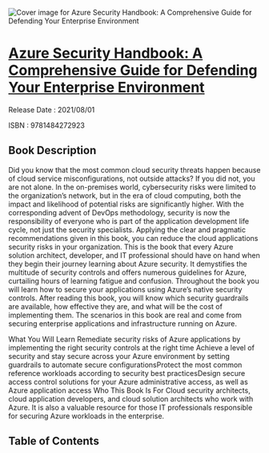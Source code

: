 ![Cover image for Azure Security Handbook: A Comprehensive Guide for Defending Your Enterprise Environment](https://imgdetail.ebookreading.net/cover/cover/202109/EB9781484272923.jpg)

[Azure Security Handbook: A Comprehensive Guide for Defending Your Enterprise Environment](https://ebookreading.net/view/book/Azure+Security+Handbook%3A+A+Comprehensive+Guide+for+Defending+Your+Enterprise+Environment-EB9781484272923_1.html "Azure Security Handbook: A Comprehensive Guide for Defending Your Enterprise Environment")
====================================================================================================================

Release Date : 2021/08/01

ISBN : 9781484272923

Book Description
-----------------

Did you know that the most common cloud security threats happen because of cloud service misconfigurations, not outside attacks? If you did not, you are not alone. In the on-premises world, cybersecurity risks were limited to the organization’s network, but in the era of cloud computing, both the impact and likelihood of potential risks are significantly higher. With the corresponding advent of DevOps methodology, security is now the responsibility of everyone who is part of the application development life cycle, not just the security specialists. Applying the clear and pragmatic recommendations given in this book, you can reduce the cloud applications security risks in your organization.
This is the book that every Azure solution architect, developer, and IT professional should have on hand when they begin their journey learning about Azure security. It demystifies the multitude of security controls and offers numerous guidelines for Azure, curtailing hours of learning fatigue and confusion. Throughout the book you will learn how to secure your applications using Azure’s native security controls. After reading this book, you will know which security guardrails are available, how effective they are, and what will be the cost of implementing them. The scenarios in this book are real and come from securing enterprise applications and infrastructure running on Azure. 

What You Will Learn
Remediate security risks of Azure applications by implementing the right security controls at the right time Achieve a level of security and stay secure across your Azure environment by setting guardrails to automate secure configurationsProtect the most common reference workloads according to security best practicesDesign secure access control solutions for your Azure administrative access, as well as Azure application access
Who This Book Is For
Cloud security architects, cloud application developers, and cloud solution architects who work with Azure. It is also a valuable resource for those IT professionals responsible for securing Azure workloads in the enterprise.
  

Table of Contents
-----------------

